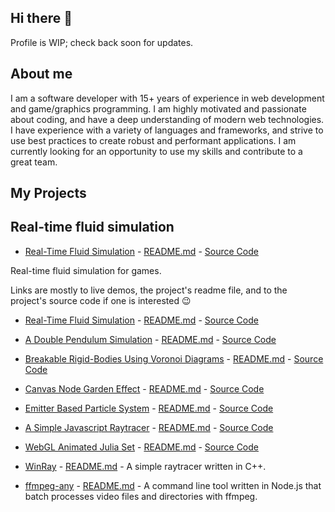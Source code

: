 <h2>Hi there 👋</h2>
Profile is WIP; check back soon for updates.

<h2>About me</h2>
I am a software developer with 15+ years of experience in web development and game/graphics programming.
I am highly motivated and passionate about coding, and have a deep understanding of modern web technologies.
I have experience with a variety of languages and frameworks, and strive to use best practices to create robust and performant applications.
I am currently looking for an opportunity to use my skills and contribute to a great team.

<h2>My Projects</h2>

## Real-time fluid simulation
* [Real-Time Fluid Simulation](http://topaz1008.github.io/canvas-fluid-solver) - [README.md](https://github.com/topaz1008/canvas-fluid-solver/blob/master/README.md) - [Source Code](https://github.com/topaz1008/canvas-fluid-solver/)

Real-time fluid simulation for games.

Links are mostly to live demos, the project's readme file, and to the project's source code if one is interested 😉

* [Real-Time Fluid Simulation](http://topaz1008.github.io/canvas-fluid-solver) - [README.md](https://github.com/topaz1008/canvas-fluid-solver/blob/master/README.md) - [Source Code](https://github.com/topaz1008/canvas-fluid-solver/)

* [A Double Pendulum Simulation](https://topaz1008.github.io/double-pendulum/pendulum.html) - [README.md](https://github.com/topaz1008/double-pendulum/blob/master/README.md) - [Source Code](https://github.com/topaz1008/double-pendulum/)

* [Breakable Rigid-Bodies Using Voronoi Diagrams](https://topaz1008.github.io/voronoi-breakable/) - [README.md](https://github.com/topaz1008/voronoi-breakable/blob/master/README.md) - [Source Code](https://github.com/topaz1008/voronoi-breakable/)

* [Canvas Node Garden Effect](https://topaz1008.github.io/canvas-node-garden/) - [README.md](https://github.com/topaz1008/canvas-node-garden/blob/master/README.md) - [Source Code](https://github.com/topaz1008/canvas-node-garden/)

* [Emitter Based Particle System](https://topaz1008.github.io/canvas-particle-system/) - [README.md](https://github.com/topaz1008/canvas-particle-system/blob/master/README.md) - [Source Code](https://github.com/topaz1008/canvas-particle-system/)

* [A Simple Javascript Raytracer](https://topaz1008.github.io/canvas-raytracer/) - [README.md](https://github.com/topaz1008/canvas-raytracer/blob/master/README.md) - [Source Code](https://github.com/topaz1008/canvas-raytracer/)

* [WebGL Animated Julia Set](https://topaz1008.github.io/webgl-julia-set/) - [README.md](https://github.com/topaz1008/webgl-julia-set/blob/master/README.md) - [Source Code](https://github.com/topaz1008/webgl-julia-set/)

* [WinRay](https://github.com/topaz1008/win-ray) - [README.md](https://github.com/topaz1008/win-ray/blob/master/README.md) - A simple raytracer written in C++.

* [ffmpeg-any](https://github.com/topaz1008/ffmpeg-any) - [README.md](https://github.com/topaz1008/ffmpeg-any/blob/master/README.md) - A command line tool written in Node.js that batch processes video files and directories with ffmpeg.
